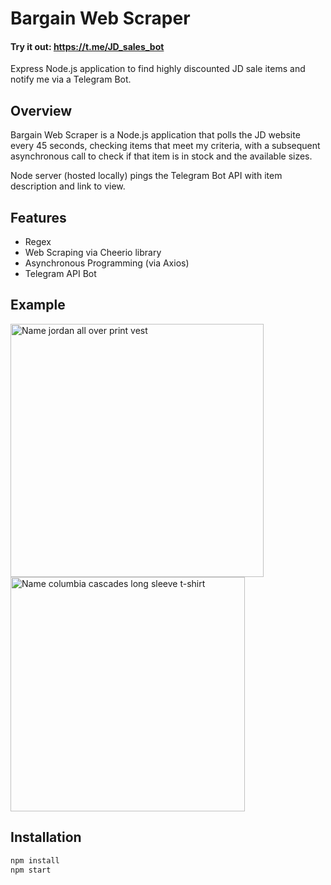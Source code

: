 # Bargain Web Scraper

#### Try it out:  https://t.me/JD_sales_bot

Express Node.js application to find highly discounted JD sale items and notify me via a Telegram Bot.

## Overview
Bargain Web Scraper is a Node.js application that polls the JD website every 45 seconds, checking items that meet my criteria, with a subsequent asynchronous call to check if that item is in stock and the available sizes.

Node server (hosted locally) pings the Telegram Bot API with item description and link to view.

## Features
- Regex
- Web Scraping via Cheerio library
- Asynchronous Programming (via Axios)
- Telegram API Bot

## Example
<p>
<img width="405" alt="Name jordan all over print vest" src="https://user-images.githubusercontent.com/34219176/141662160-fca1f9b2-bff4-4f0e-a009-9ba65296ddcd.png">
<img width="375" alt="Name columbia cascades long sleeve t-shirt" src="https://user-images.githubusercontent.com/34219176/141678795-08158b16-f61d-4465-b787-d86cc681381d.png">
</p>

## Installation
```bash
npm install
npm start
```

